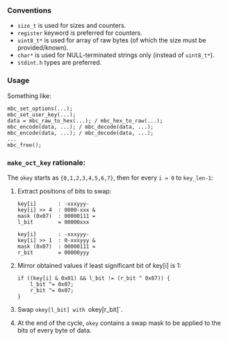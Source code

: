 ### Conventions

 - `size_t` is used for sizes and counters.
 - `register` keyword is preferred for counters.
 - `uint8_t*` is used for array of raw bytes (of which the size must be provided/known).
 - `char*` is used for NULL-terminated strings only (instead of `uint8_t*`).
 - `stdint.h` types are preferred.

### Usage

Something like:

    mbc_set_options(...);
    mbc_set_user_key(...);
    data = mbc_raw_to_hex(...); / mbc_hex_to_raw(...);
	mbc_encode(data, ...); / mbc_decode(data, ...);
    mbc_encode(data, ...); / mbc_decode(data, ...);
    ...
    mbc_free();

### `make_oct_key` rationale:

The `okey` starts as `{0,1,2,3,4,5,6,7}`, then for every `i = 0` to `key_len-1`:

 1. Extract positions of bits to swap:
 	
	    key[i]       : -xxxyyy-
		key[i] >> 4  : 0000-xxx &
		mask (0x07)  : 00000111 =
		l_bit        = 00000xxx

		key[i]       : -xxxyyy-
		key[i] >> 1  : 0-xxxyyy &
		mask (0x07)  : 00000111 =
		r_bit        = 00000yyy
	
 2. Mirror obtained values if least significant bit of key[i] is 1:

		if ((key[i] & 0x01) && l_bit != (r_bit ^ 0x07)) {
			l_bit ^= 0x07;
			r_bit ^= 0x07;
		}

 3. Swap `okey[l_bit] with `okey[r_bit]`.

 4. At the end of the cycle, `okey` contains a swap mask to be applied to the bits of every byte of data.
